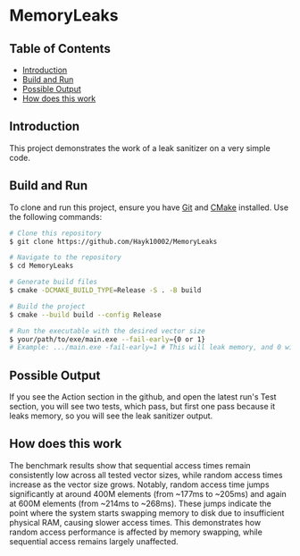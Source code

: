 # MemoryLeaks

## Table of Contents
- [Introduction](#introduction)
- [Build and Run](#build-and-run)
- [Possible Output](#possible-output)
- [How does this work](#how-does-this-work)

## Introduction
This project demonstrates the work of a leak sanitizer on a very simple code.

## Build and Run
To clone and run this project, ensure you have [Git](https://git-scm.com) and [CMake](https://cmake.org/) installed. Use the following commands:

```bash
# Clone this repository
$ git clone https://github.com/Hayk10002/MemoryLeaks

# Navigate to the repository
$ cd MemoryLeaks

# Generate build files
$ cmake -DCMAKE_BUILD_TYPE=Release -S . -B build

# Build the project
$ cmake --build build --config Release

# Run the executable with the desired vector size
$ your/path/to/exe/main.exe --fail-early={0 or 1}
# Example: .../main.exe -fail-early=1 # This will leak memory, and 0 will not leak
```

## Possible Output
If you see the Action section in the github, and open the latest run's Test section, you will see two tests, which pass, but first one pass because it leaks memory, so you will see the leak sanitizer output.

## How does this work
The benchmark results show that sequential access times remain consistently low across all tested vector sizes, while random access times increase as the vector size grows. Notably, random access time jumps significantly at around 400M elements (from ~177ms to ~205ms) and again at 600M elements (from ~214ms to ~268ms). These jumps indicate the point where the system starts swapping memory to disk due to insufficient physical RAM, causing slower access times. This demonstrates how random access performance is affected by memory swapping, while sequential access remains largely unaffected.